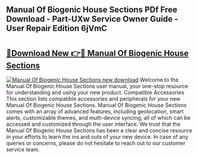 ## Manual Of Biogenic House Sections PDf Free Download - Part-UXw Service Owner Guide - User Repair Edition 6jVmC

# <h2><a href="http://cf19842.oget.top/?id=Manual+Of+Biogenic+House+Sections">🔗Download New 👉🔴 Manual Of Biogenic House Sections</a></h2>

[![Manual Of Biogenic House Sections new download](https://i.imgur.com/5g1atiW.png)](http://cf19842.oget.top/?id=Manual+Of+Biogenic+House+Sections)
Welcome to the Manual Of Biogenic House Sections user manual, your one-stop resource for understanding and using your new product. Compatible Accessories This section lists compatible accessories and peripherals for your new Manual Of Biogenic House Sections. Manual Of Biogenic House Sections comes with an array of advanced features, including geolocation, smart alerts, customizable themes, and multi-device syncing, all of which can be accessed and customized through the user interface. We trust that the Manual Of Biogenic House Sections has been a clear and concise resource in your efforts to learn the ins and outs of your new device. In case of any queries or concerns, please do not hesitate to reach out to our customer service team.
